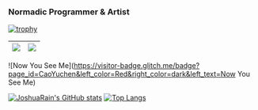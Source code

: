 ### Normadic Programmer & Artist

<!--
**CaoYuchen/CaoYuchen** is a ✨ _special_ ✨ repository because its `README.md` (this file) appears on your GitHub profile.

Here are some ideas to get you started:

- 🔭 I’m currently working on ...
- 🌱 I’m currently learning ...
- 👯 I’m looking to collaborate on ...
- 🤔 I’m looking for help with ...
- 💬 Ask me about ...
- 📫 How to reach me: ...
- 😄 Pronouns: ...
- ⚡ Fun fact: ...
-->

[![trophy](https://github-profile-trophy.vercel.app/?username=CaoYuchen&column=7)](https://github.com/CaoYuchen)

| <img align="center" src="https://github-readme-stats.vercel.app/api?username=CaoYuchen&show_icons=true&hide_border=true" /> | <img align="center" src="https://github-readme-streak-stats.herokuapp.com?user=CaoYuchen&hide_border=true&date_format=M%20j%5B%2C%20Y%5D&ring=7EDDCF&fire=7EDDCF" /> |
| ------------------------------------------------------------ | ------------------------------------------------------------ |

![Now You See Me](https://visitor-badge.glitch.me/badge?page_id=CaoYuchen&left_color=Red&right_color=dark&left_text=Now You See Me)

[![JoshuaRain's GitHub stats](https://github-readme-stats.vercel.app/api?username=CaoYuchen)](https://github.com/CaoYuchen/github-readme-stats)
[![Top Langs](https://github-readme-stats.vercel.app/api/top-langs/?username=CaoYuchen&layout=compact)](https://github.com/CaoYuchen/github-readme-stats)
